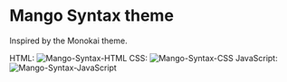 # Mango Syntax theme

Inspired by the Monokai theme.

HTML:
![Mango-Syntax-HTML](https://raw.githubusercontent.com/Dubstepper/mango-syntax/master/html.png)
CSS:
![Mango-Syntax-CSS](https://raw.githubusercontent.com/Dubstepper/mango-syntax/master/css.png)
JavaScript:
![Mango-Syntax-JavaScript](https://raw.githubusercontent.com/Dubstepper/mango-syntax/master/javascript.png)

